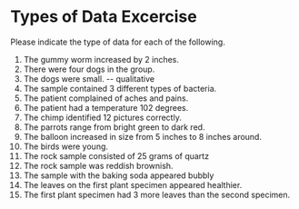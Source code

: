 # Types of Data Excercise
Please indicate the type of data for each of the following.

1. The gummy worm increased by 2 inches.
2. There were four dogs in the group.
3. The dogs were small. -- qualitative
4. The sample contained 3 different types of bacteria.
5. The patient complained of aches and pains.
6. The patient had a temperature 102 degrees.
7. The chimp identified 12 pictures correctly.
8. The parrots range from bright green to dark red.
9. The balloon increased in size from 5 inches to 8 inches around.
10. The birds were young.
11. The rock sample consisted of 25 grams of quartz
12. The rock sample was reddish brownish.
13. The sample with the baking soda appeared bubbly 
14. The leaves on the first plant specimen appeared healthier.
15. The first plant specimen had 3 more leaves than the second specimen.